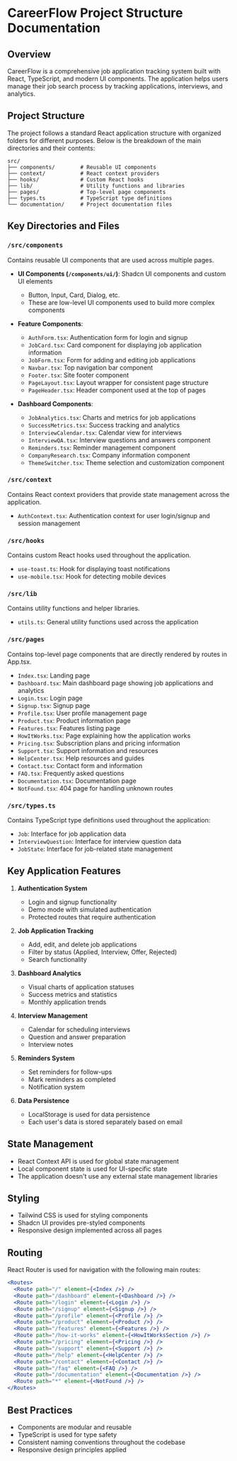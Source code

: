 
# CareerFlow Project Structure Documentation

## Overview

CareerFlow is a comprehensive job application tracking system built with React, TypeScript, and modern UI components. The application helps users manage their job search process by tracking applications, interviews, and analytics.

## Project Structure

The project follows a standard React application structure with organized folders for different purposes. Below is the breakdown of the main directories and their contents:

```
src/
├── components/        # Reusable UI components
├── context/           # React context providers
├── hooks/             # Custom React hooks
├── lib/               # Utility functions and libraries
├── pages/             # Top-level page components
├── types.ts           # TypeScript type definitions
└── documentation/     # Project documentation files
```

## Key Directories and Files

### `/src/components`

Contains reusable UI components that are used across multiple pages.

- **UI Components (`/components/ui/`)**: Shadcn UI components and custom UI elements
  - Button, Input, Card, Dialog, etc.
  - These are low-level UI components used to build more complex components

- **Feature Components**: 
  - `AuthForm.tsx`: Authentication form for login and signup
  - `JobCard.tsx`: Card component for displaying job application information
  - `JobForm.tsx`: Form for adding and editing job applications
  - `Navbar.tsx`: Top navigation bar component
  - `Footer.tsx`: Site footer component
  - `PageLayout.tsx`: Layout wrapper for consistent page structure
  - `PageHeader.tsx`: Header component used at the top of pages

- **Dashboard Components**:
  - `JobAnalytics.tsx`: Charts and metrics for job applications
  - `SuccessMetrics.tsx`: Success tracking and analytics
  - `InterviewCalendar.tsx`: Calendar view for interviews
  - `InterviewQA.tsx`: Interview questions and answers component
  - `Reminders.tsx`: Reminder management component
  - `CompanyResearch.tsx`: Company information component
  - `ThemeSwitcher.tsx`: Theme selection and customization component

### `/src/context`

Contains React context providers that provide state management across the application.

- `AuthContext.tsx`: Authentication context for user login/signup and session management

### `/src/hooks`

Contains custom React hooks used throughout the application.

- `use-toast.ts`: Hook for displaying toast notifications
- `use-mobile.tsx`: Hook for detecting mobile devices

### `/src/lib`

Contains utility functions and helper libraries.

- `utils.ts`: General utility functions used across the application

### `/src/pages`

Contains top-level page components that are directly rendered by routes in App.tsx.

- `Index.tsx`: Landing page
- `Dashboard.tsx`: Main dashboard page showing job applications and analytics
- `Login.tsx`: Login page
- `Signup.tsx`: Signup page
- `Profile.tsx`: User profile management page
- `Product.tsx`: Product information page
- `Features.tsx`: Features listing page
- `HowItWorks.tsx`: Page explaining how the application works
- `Pricing.tsx`: Subscription plans and pricing information
- `Support.tsx`: Support information and resources
- `HelpCenter.tsx`: Help resources and guides
- `Contact.tsx`: Contact form and information
- `FAQ.tsx`: Frequently asked questions
- `Documentation.tsx`: Documentation page
- `NotFound.tsx`: 404 page for handling unknown routes

### `/src/types.ts`

Contains TypeScript type definitions used throughout the application:

- `Job`: Interface for job application data
- `InterviewQuestion`: Interface for interview question data
- `JobState`: Interface for job-related state management

## Key Application Features

1. **Authentication System**
   - Login and signup functionality
   - Demo mode with simulated authentication
   - Protected routes that require authentication

2. **Job Application Tracking**
   - Add, edit, and delete job applications
   - Filter by status (Applied, Interview, Offer, Rejected)
   - Search functionality

3. **Dashboard Analytics**
   - Visual charts of application statuses
   - Success metrics and statistics
   - Monthly application trends

4. **Interview Management**
   - Calendar for scheduling interviews
   - Question and answer preparation
   - Interview notes

5. **Reminders System**
   - Set reminders for follow-ups
   - Mark reminders as completed
   - Notification system

6. **Data Persistence**
   - LocalStorage is used for data persistence
   - Each user's data is stored separately based on email

## State Management

- React Context API is used for global state management
- Local component state is used for UI-specific state
- The application doesn't use any external state management libraries

## Styling

- Tailwind CSS is used for styling components
- Shadcn UI provides pre-styled components
- Responsive design implemented across all pages

## Routing

React Router is used for navigation with the following main routes:

```jsx
<Routes>
  <Route path="/" element={<Index />} />
  <Route path="/dashboard" element={<Dashboard />} />
  <Route path="/login" element={<Login />} />
  <Route path="/signup" element={<Signup />} />
  <Route path="/profile" element={<Profile />} />
  <Route path="/product" element={<Product />} />
  <Route path="/features" element={<Features />} />
  <Route path="/how-it-works" element={<HowItWorksSection />} />
  <Route path="/pricing" element={<Pricing />} />
  <Route path="/support" element={<Support />} />
  <Route path="/help" element={<HelpCenter />} />
  <Route path="/contact" element={<Contact />} />
  <Route path="/faq" element={<FAQ />} />
  <Route path="/documentation" element={<Documentation />} />
  <Route path="*" element={<NotFound />} />
</Routes>
```

## Best Practices

- Components are modular and reusable
- TypeScript is used for type safety
- Consistent naming conventions throughout the codebase
- Responsive design principles applied
